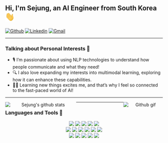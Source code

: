 ## Hi, I'm Sejung, an AI Engineer from South Korea <img src="https://raw.githubusercontent.com/ABSphreak/ABSphreak/master/gifs/Hi.gif" width="30px">
[![Github](https://img.shields.io/badge/-Github-000?style=flat&logo=Github&logoColor=white)](https://github.com/AAISSJ)
[![Linkedin](https://img.shields.io/badge/-LinkedIn-blue?style=flat&logo=Linkedin&logoColor=white)](https://www.linkedin.com/in/sejung-son-39695a244/)
[![Gmail](https://img.shields.io/badge/-Gmail-c14438?style=flat&logo=Gmail&logoColor=white)](mailto:maze0717@g.skku.edu)

---

### Talking about Personal Interests 👾
- 🎙️ I’m passionate about using NLP technologies to understand how people communicate and what they need!
- 🔍 I also love expanding my interests into multimodal learning, exploring how it can enhance these capabilities.
- 👩‍💻 Learning new things excites me, and that’s why I feel so connected to the fast-paced world of AI!

---

<div align="center">
	<a><img width="45%" align="left" alt="Sejung's github stats" src="https://github-readme-stats.vercel.app/api?username=AAISSJ&show_icons=true&theme=solarized-light" /></a>
	<img width="25%" align="right" alt="Github gif" src="https://media1.giphy.com/media/v1.Y2lkPTc5MGI3NjExM2ZvM3lmMHpqaHRhYTNyYml0a2Z4Njg3dzE1bzNveGpubHQ2b2l2MSZlcD12MV9pbnRlcm5hbF9naWZfYnlfaWQmY3Q9cw/YYQ6sw8jt2HRxX4uVi/giphy.webp" />
</div>

---

### Languages and Tools 💪
<div align="center">
	<img src="https://img.shields.io/badge/Python-F7DF1E?style=flat&logo=Python&logoColor=white" />
	<img src="https://img.shields.io/badge/PyTorch-EE4C2C?style=flat&logo=PyTorch&logoColor=white" />
	<img src="https://img.shields.io/badge/PyTorch Lightning-792EE5?style=flat&logo=PyTorch Lightning&logoColor=white" />
	<img src="https://img.shields.io/badge/Flask-000000?style=flat&logo=Flask&logoColor=white" />
	<img src="https://img.shields.io/badge/Linux-FCC624?style=flat&logo=Linux&logoColor=white" />
	<br>
	<img src="https://img.shields.io/badge/C%2B%2B-0769AD?style=flat&logo=C%2B%2B&logoColor=white" />
	<img src="https://img.shields.io/badge/C-A8B9CC?style=flat&logo=C&logoColor=white" />
	<img src="https://img.shields.io/badge/Java-007396?style=flat&logo=Conda-Forge&logoColor=white" />
	<img src="https://img.shields.io/badge/HTML5-E34F26?style=flat&logo=HTML5&logoColor=white" />
	<img src="https://img.shields.io/badge/CSS3-1572B6?style=flat&logo=CSS3&logoColor=white" />
	<img src="https://img.shields.io/badge/Markdown-000000?style=flat&logo=Markdown&logoColor=white" />
	<br>
	<img src="https://img.shields.io/badge/Visual Studio Code-007ACC?style=flat&logo=VisualStudioCode&logoColor=white" />
	<img src="https://img.shields.io/badge/Anaconda-44A833?style=flat&logo=Anaconda&logoColor=white" />
	<img src="https://img.shields.io/badge/Notion-000000?style=flat&logo=Notion&logoColor=white" />
	<img src="https://img.shields.io/badge/Slack-4A154B?style=flat&logo=Slack&logoColor=white" />
	<img src="https://img.shields.io/badge/Github-000000?style=flat&logo=Github&logoColor=white" />
</div>
